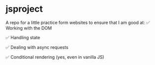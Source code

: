 # jsproject
A repo for a little practice form websites
to ensure that I am good at:
✅ Working with the DOM

✅ Handling state

✅ Dealing with async requests

✅ Conditional rendering (yes, even in vanilla JS)
